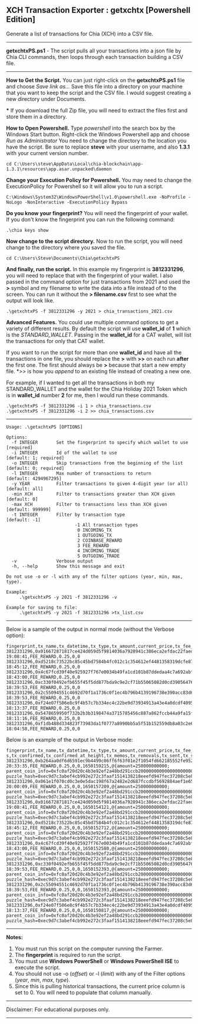 ## XCH Transaction Exporter : getxchtx [Powershell Edition]

Generate a list of transactions for Chia (XCH) into a CSV file.

---

**getxchtxPS.ps1** - The script pulls all your transactions into a json file by Chia CLI commands, then loops through each transaction building a CSV file. 

---

**How to Get the Script.**
You can just right-click on the **getxchtxPS.ps1** file and choose _Save link as..._ Save this file into a directory on your machine that you want to keep the script and the CSV file. I would suggest creating a new directory under Documents. 

**\*** If you download the full Zip file, you will need to extract the files first and store them in a directory.


**How to Open Powershell.**
Type _powershell_ into the search box by the Windows Start button.
Right-click the Windows Powershell app and choose _Run as Administrator_
You need to change the directory to the location you have the script. Be sure to replace **steve** with your username, and also **1.3.1** with your current version number.

```
cd C:\Users\steve\AppData\Local\chia-blockchain\app-1.3.1\resources\app.asar.unpacked\daemon
```

**Change your Execution Policy for Powershell.** You may need to change the ExecutionPolicy for Powershell so it will allow you to run a script.

```
C:\Windows\System32\WindowsPowerShell\v1.0\powershell.exe -NoProfile -NoLogo -NonInteractive -ExecutionPolicy Bypass
```

**Do you know your fingerprint?**
You will need the fingerprint of your wallet. If you don't know the fingerprint you can run the following command:

```
.\chia keys show
```
**Now change to the script directory.**
Now to run the script, you will need change to the directory where you saved the file.

```
cd C:\Users\Steve\Documents\Chia\getxchtxPS
```

**And finally, run the script.**
In this example my fingerprint is **3812331296**, you will need to replace that with the fingerprint of your wallet. I also passed in the command option for just transactions from 2021 and used the **>** symbol and my filename to write the data into a file instead of to the screen. You can run it without the **> filename.csv** first to see what the output will look like.

```
.\getxchtxPS -f 3812331296 -y 2021 > chia_transactions_2021.csv
```

**Advanced Features.**
You could use multiple command options to get a variety of different results. By default the script will use **wallet_id** of **1** which is the _STANDARD\_WALLET_. Passing in the **wallet_id** for a CAT wallet, will list the transactions for only that CAT wallet.

If you want to run the script for more than one **wallet_id** and have all the transactions in one file, you should replace the **>** with **>>** on each run **after** the first one. The first should always be **>** because that start a new empty file. **>>* is how you _append_ to an existing file instead of creating a new one.

For example, if I wanted to get all the transactions in both my STANDARD_WALLET and the wallet for the Chia Holiday 2021 Token which is in **wallet_id** number **2** for me, then I would run these commands.

```
.\getxchtxPS -f 3812331296 -i 1 > chia_transactions.csv
.\getxchtxPS -f 3812331296 -i 2 >> chia_transactions.csv
```

---

```
Usage: .\getxchtxPS [OPTIONS]

Options:
  -f INTEGER       Set the fingerprint to specify which wallet to use  [required]
  -i INTEGER       Id of the wallet to use                             [default: 1; required]
  -o INTEGER       Skip transactions from the beginning of the list    [default: 0; required]
  -l INTEGER       Max number of transactions to return                [default: 4294967295]
  -y YEAR          Filter transactions to given 4-digit year (or all)  [default: all]
  -min XCH         Filter to transactions greater than XCH given       [default: 0]
  -max XCH         Filter to transactions less than XCH given          [default: 999999]
  -t INTEGER       Filter by transaction type                          [default: -1]
                          -1 All transaction types
                           0 INCOMING_TX
                           1 OUTGOING_TX
                           2 COINBASE_REWARD
                           3 FEE_REWARD
                           4 INCOMING_TRADE
                           5 OUTGOING_TRADE
  -v               Verbose output
  -h, --help       Show this message and exit

Do not use -o or -l with any of the filter options (year, min, max, type).

Example:
     .\getxchtxPS -y 2021 -f 3812331296 -v

Example for saving to file:
     .\getxchtxPS -y 2021 -f 3812331296 >tx_list.csv

```

---

Below is a sample of the output in normal mode (without the Verbose option):

```
fingerprint,tx_name,tx_datetime,tx_type,tx_amount,current_price,tx_fee_amount
3812331296,0x016672871817ce424d059d5f9814036a7928941c386eca2efdac22faed39f40f,04/16/2022 19:08:41,FEE_REWARD,0.25,0,0
3812331296,0xd5218c73522bc85c45bd7584b4fc012c1c354612ef4481358319dcfe871f89c8,04/16/2022 18:45:12,FEE_REWARD,0.25,0,0
3812331296,0x4c67fcd39f40e925927f767e0034b49fa1cd101b87ddedaa4c7a692abf636211,04/16/2022 18:43:00,FEE_REWARD,0.25,0,0
3812331296,0xc330f0492efb655f45f5dd877bda9c9e2cf71b55065082d0cd39056476dd45c0,04/16/2022 18:39:53,FEE_REWARD,0.25,0,0
3812331296,0x2c55094551c4692d70f1a1736c0f1ec4b796b4139196738e390acc83d644f501,04/16/2022 18:39:53,FEE_REWARD,0.25,0,0
3812331296,0xf24e07f506e8c9f4b57c7b334ec4c22be9d73934913a43e4a0dcdf409525988c,04/16/2022 18:13:37,FEE_REWARD,0.25,0,0
3812331296,0x5478659950f732b2b3b3198474a3715785456c887a862fccb44a9fa15f4b593b,04/16/2022 18:11:16,FEE_REWARD,0.25,0,0
3812331296,0xf1db488d334823f73983da1f0777a8990bb5a5f51b152559db8a03c2e6ec4f65,04/16/2022 18:04:58,FEE_REWARD,0.25,0,0
```

Below is an example of the output in Verbose mode:

```
fingerprint,tx_name,tx_datetime,tx_type,tx_amount,current_price,tx_fee_amount,tx_created_at_time,tx_addition
s,tx_confirmed,tx_confirmed_at_height,tx_memos,tx_removals,tx_sent,tx_sent_to,tx_spend_bundle,tx_to_address,tx_to_puzzle_hash,tx_trade_id,tx_wallet_id
3812331296,0xb264aa0df6d6591ec9b4499c06ff6f63f01e2f1054fd662185552fe952627a95,04/16/2022 20:33:35,FEE_REWARD,0.25,0,0,1650159215,@{amount=250000000000; parent_coin_info=0xfc0af20d20c4b3e92ef2a48bd291ccb2000000000000000000000000000ce59a; puzzle_hash=0xec9d7c3abef4cb992e272c3faaf1514138218eeefd947fec37208c5e810d85b2},True,845215,,,0,,none,,0xec9d7c3abef4cb992e272c3faaf1514138218eeefd947fec37208c5e810d85b2,none,1
3812331296,0x061e1f070cd0c3e0e5dac198f67a2482e2d687fccdbf5692884aef1e658d759e,04/16/2022 20:00:09,FEE_REWARD,0.25,0,0,1650157209,@{amount=250000000000; parent_coin_info=0xfc0af20d20c4b3e92ef2a48bd291ccb2000000000000000000000000000ce536; puzzle_hash=0xec9d7c3abef4cb992e272c3faaf1514138218eeefd947fec37208c5e810d85b2},True,845115,,,0,,none,,0xec9d7c3abef4cb992e272c3faaf1514138218eeefd947fec37208c5e810d85b2,none,1
3812331296,0x016672871817ce424d059d5f9814036a7928941c386eca2efdac22faed39f40f,04/16/2022 19:08:41,FEE_REWARD,0.25,0,0,1650154121,@{amount=250000000000; parent_coin_info=0xfc0af20d20c4b3e92ef2a48bd291ccb2000000000000000000000000000ce497; puzzle_hash=0xec9d7c3abef4cb992e272c3faaf1514138218eeefd947fec37208c5e810d85b2},True,844952,,,0,,none,,0xec9d7c3abef4cb992e272c3faaf1514138218eeefd947fec37208c5e810d85b2,none,1
3812331296,0xd5218c73522bc85c45bd7584b4fc012c1c354612ef4481358319dcfe871f89c8,04/16/2022 18:45:12,FEE_REWARD,0.25,0,0,1650152712,@{amount=250000000000; parent_coin_info=0xfc0af20d20c4b3e92ef2a48bd291ccb2000000000000000000000000000ce459; puzzle_hash=0xec9d7c3abef4cb992e272c3faaf1514138218eeefd947fec37208c5e810d85b2},True,844892,,,0,,none,,0xec9d7c3abef4cb992e272c3faaf1514138218eeefd947fec37208c5e810d85b2,none,1
3812331296,0x4c67fcd39f40e925927f767e0034b49fa1cd101b87ddedaa4c7a692abf636211,04/16/2022 18:43:00,FEE_REWARD,0.25,0,0,1650152580,@{amount=250000000000; parent_coin_info=0xfc0af20d20c4b3e92ef2a48bd291ccb2000000000000000000000000000ce458; puzzle_hash=0xec9d7c3abef4cb992e272c3faaf1514138218eeefd947fec37208c5e810d85b2},True,844890,,,0,,none,,0xec9d7c3abef4cb992e272c3faaf1514138218eeefd947fec37208c5e810d85b2,none,1
3812331296,0xc330f0492efb655f45f5dd877bda9c9e2cf71b55065082d0cd39056476dd45c0,04/16/2022 18:39:53,FEE_REWARD,0.25,0,0,1650152393,@{amount=250000000000; parent_coin_info=0xfc0af20d20c4b3e92ef2a48bd291ccb2000000000000000000000000000ce44e; puzzle_hash=0xec9d7c3abef4cb992e272c3faaf1514138218eeefd947fec37208c5e810d85b2},True,844882,,,0,,none,,0xec9d7c3abef4cb992e272c3faaf1514138218eeefd947fec37208c5e810d85b2,none,1
3812331296,0x2c55094551c4692d70f1a1736c0f1ec4b796b4139196738e390acc83d644f501,04/16/2022 18:39:53,FEE_REWARD,0.25,0,0,1650152393,@{amount=250000000000; parent_coin_info=0xfc0af20d20c4b3e92ef2a48bd291ccb2000000000000000000000000000ce44d; puzzle_hash=0xec9d7c3abef4cb992e272c3faaf1514138218eeefd947fec37208c5e810d85b2},True,844882,,,0,,none,,0xec9d7c3abef4cb992e272c3faaf1514138218eeefd947fec37208c5e810d85b2,none,1
3812331296,0xf24e07f506e8c9f4b57c7b334ec4c22be9d73934913a43e4a0dcdf409525988c,04/16/2022 18:13:37,FEE_REWARD,0.25,0,0,1650150817,@{amount=250000000000; parent_coin_info=0xfc0af20d20c4b3e92ef2a48bd291ccb2000000000000000000000000000ce403; puzzle_hash=0xec9d7c3abef4cb992e272c3faaf1514138218eeefd947fec37208c5e810d85b2},True,844807,,,0,,none,,0xec9d7c3abef4cb992e272c3faaf1514138218eeefd947fec37208c5e810d85b2,none,1
```

---

**Notes:**
1. You must run this script on the computer running the Farmer.
2. The **fingerprint** is required to run the script.
3. You must use **Windows PowerShell** or **Windows PowerShell ISE** to execute the script.
4. You should not use -o (_offset_) or -l (_limit_) with any of the Filter options (_year_, _min_, _max_, _type_).
5. Since this is pulling historical transactions, the current price column is set to 0. You will need to populate that column manually.

---
Disclaimer: For educational purposes only.

---
